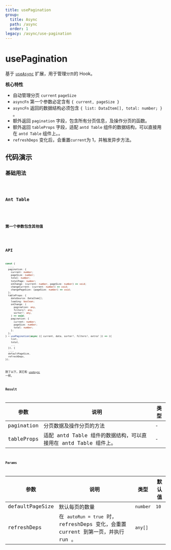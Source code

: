 ```yaml
---
title: usePagination
group:
  title: Async
  path: /async
  order: 1
legacy: /async/use-pagination
---
```


# usePagination

基于 [`useAsync`](/async/use-async) 扩展，用于管理`分页`的 Hook。

**核心特性**

- 自动管理分页 `current` `pageSize`
- `asyncFn` 第一个参数必定含有 `{ current, pageSize }`
- `asyncFn` 返回的数据结构必须包含 `{ list: DataItem[], total: number; }` 。
- 额外返回 `pagination` 字段，包含所有分页信息，及操作分页的函数。
- 额外返回 `tableProps` 字段，适配 `antd Table` 组件的数据结构，可以直接用在 `antd Table` 组件上。。
- `refreshDeps` 变化后，会重置`current`为 1，并触发异步方法。

## 代码演示

### 基础用法

<code src="./demos/Pagination1.tsx" />

### Ant Table

<code src="./demos/Pagination2.tsx" />

### 第一个参数包含其他值

<code src="./demos/Pagination3.tsx" />

## API

```typescript
const {
  ...,
  pagination: {
    current: number;
    pageSize: number;
    total: number;
    totalPage: number;
    onChange: (current: number, pageSize: number) => void;
    changeCurrent: (current: number) => void;
    changePageSize: (pageSize: number) => void;
  };
  tableProps: {
    dataSource: DataItem[];
    loading: boolean;
    onChange: (
      pagination: any,
      filters?: any,
      sorter?: any,
    ) => void;
    pagination: {
      current: number;
      pageSize: number;
      total: number;
    };
  };
} = usePagination(async ({ current, data, sorter?, filters?, extra? }) => ({
    list,
    total,
    ...
  }), {
  ...,
  defaultPageSize,
  refreshDeps,
});
```

除了以下，其它和 [`useAsync`](/async/use-async) 一样。

### Result

| 参数       | 说明                                                             | 类型 |
| ---------- | ---------------------------------------------------------------- | ---- |
| pagination | 分页数据及操作分页的方法                                         | -    |
| tableProps | 适配 antd Table 组件的数据结构，可以直接用在 antd Table 组件上。 | -    |

### Params

| 参数 | 说明 | 类型 | 默认值 |
| --- | --- | --- | --- |
| defaultPageSize | 默认每页的数量 | `number` | `10` |
| refreshDeps | 在 `autoRun = true` 时，refreshDeps 变化，会重置 current 到第一页，并执行 run 。 | `any[]` |
